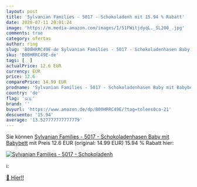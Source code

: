 ```yaml
---
layout: post
title: 'Sylvanian Families - 5017 - Schokoladenh mit 15.94 % Rabatt'
date: 2020-07-11 20:01:24
image: 'https://m.media-amazon.com/images/I/51FWitjdyqL._SL200_.jpg'
comments: true
category: ofertas
author: ring
slug: 'B00HRRC49E-de Sylvanian Families - 5017 - Schokoladenhasen Baby mit...'
sku: 'B00HRRC49E-de'
tags: [  ]
actualPrice: 12.6 EUR
currency: EUR
price: 12.6
comparePrice: 14.99 EUR
prodname: 'Sylvanian Families - 5017 - Schokoladenhasen Baby mit Babybett'
country: 'de'
flag: '🇩🇪'
brand: ''
buyurl: 'https://www.amazon.de/dp/B00HRRC49E/?tag=tolees0ca-21'
descuento: '15.94'
average: '13.527777777777779'
---
```


Sie können [Sylvanian Families - 5017 - Schokoladenhasen Baby mit Babybett](https://www.amazon.de/dp/B00HRRC49E/?tag=tolees0ca-21) mit Preis 12.6 EUR (original: 14.99 EUR) 15.94 % Rabatt hier:

[![Sylvanian Families - 5017 - Schokoladenh](https://m.media-amazon.com/images/I/51FWitjdyqL._SL200_.jpg)](https://www.amazon.de/dp/B00HRRC49E/?tag=tolees0ca-21)

ℹ️:


[🛒 Hier!!](https://www.amazon.de/dp/B00HRRC49E/?tag=tolees0ca-21)
